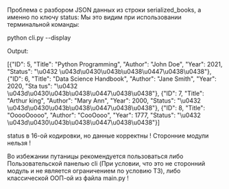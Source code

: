 Проблема с разбором JSON данных из строки serialized_books, а именно по ключу status: Мы это видим при использовании терминальной команды:

python cli.py --display

Output:

[{"ID": 5, "Title": "Python Programming", "Author": "John Doe", "Year": 2021, "Status": "\u0432 \u043d\u0430\u043b\u0438\u0447\u0438\u0438"}, {"ID": 6, "Title": "Data Science Handbook", "Author": "Jane Smith", "Year": 2020, "Sta
tus": "\u0432 \u043d\u0430\u043b\u0438\u0447\u0438\u0438"}, {"ID": 7, "Title": "Arthur king", "Author": "Mary Ann", "Year": 2000, "Status": "\u0432 \u043d\u0430\u043b\u0438\u0447\u0438\u0438"}, {"ID": 8, "Title": "OoooOoooo", "Author": "CooOooo", "Year": 1777, "Status": "\u0432 \u043d\u0430\u043b\u0438\u0447\u0438\u0438"}]

status в 16-ой кодировки, но данные корректны ! Сторонние модули нельзя ! 


Во избежании путаницы рекомендуется пользоваться либо Пользовательской панелью cli (При условии, что это не сторонний модуль и не является ограничением по условию ТЗ), либо классической ООП-ой из файла main.py !

